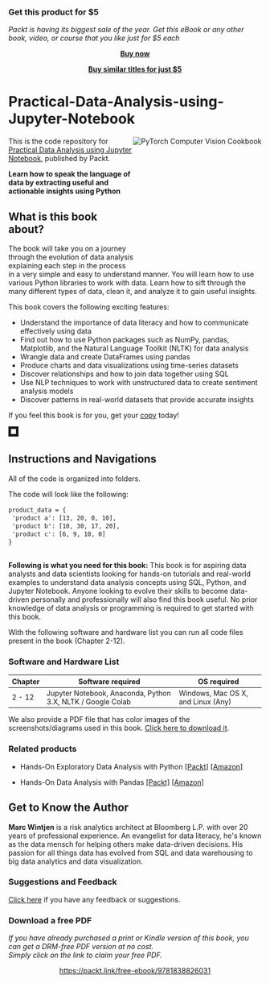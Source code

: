 
### Get this product for $5

<i>Packt is having its biggest sale of the year. Get this eBook or any other book, video, or course that you like just for $5 each</i>


<b><p align='center'>[Buy now](https://packt.link/9781838826031)</p></b>


<b><p align='center'>[Buy similar titles for just $5](https://subscription.packtpub.com/search)</p></b>


# Practical-Data-Analysis-using-Jupyter-Notebook

<a href="https://www.packtpub.com/data/modern-python-data-analysis?utm_source=github&utm_medium=repository&utm_campaign=9781838826031"><img src="https://www.packtpub.com/media/catalog/product/cache/bf3310292d6e1b4ca15aeea773aca35e/9/7/9781838826031-original_107.jpeg" alt="PyTorch Computer Vision Cookbook" height="256px" align="right"></a>

This is the code repository for [Practical Data Analysis using Jupyter Notebook](https://www.packtpub.com/data/modern-python-data-analysis?utm_source=github&utm_medium=repository&utm_campaign=9781838826031), published by Packt.

**Learn how to speak the language of data by extracting useful and actionable insights using Python**

## What is this book about?
The book will take you on a journey through the evolution of data analysis explaining each step in the process in a very simple and easy to understand manner. You will learn how to use various Python libraries to work with data. Learn how to sift through the many different types of data, clean it, and analyze it to gain useful insights.

This book covers the following exciting features: 
* Understand the importance of data literacy and how to communicate effectively using data
* Find out how to use Python packages such as NumPy, pandas, Matplotlib, and the Natural Language Toolkit (NLTK) for data analysis
* Wrangle data and create DataFrames using pandas
* Produce charts and data visualizations using time-series datasets
* Discover relationships and how to join data together using SQL
* Use NLP techniques to work with unstructured data to create sentiment analysis models
* Discover patterns in real-world datasets that provide accurate insights

If you feel this book is for you, get your [copy](https://www.amazon.com/dp/1838826033) today!

<a href="https://www.packtpub.com/?utm_source=github&utm_medium=banner&utm_campaign=GitHubBanner"><img src="https://raw.githubusercontent.com/PacktPublishing/GitHub/master/GitHub.png" alt="https://www.packtpub.com/" border="5" /></a>

## Instructions and Navigations
All of the code is organized into folders.

The code will look like the following:
```
product_data = {
 'product a': [13, 20, 0, 10],
 'product b': [10, 30, 17, 20],
 'product c': [6, 9, 10, 0]
}


```

**Following is what you need for this book:**
This book is for aspiring data analysts and data scientists looking for hands-on tutorials and real-world examples to understand data analysis concepts using SQL, Python, and Jupyter Notebook. Anyone looking to evolve their skills to become data-driven personally and professionally will also find this book useful. No prior knowledge of data analysis or programming is required to get started with this book.

With the following software and hardware list you can run all code files present in the book (Chapter 2-12).

### Software and Hardware List

| Chapter  | Software required                                                                    | OS required                        |
| -------- | -------------------------------------------------------------------------------------| -----------------------------------|
| 2 - 12   |    Jupyter Notebook, Anaconda, Python 3.X, NLTK / Google Colab                       | Windows, Mac OS X, and Linux (Any) |

We also provide a PDF file that has color images of the screenshots/diagrams used in this book. [Click here to download it](https://static.packt-cdn.com/downloads/9781838826031_ColorImages.pdf).


### Related products <Other books you may enjoy>
* Hands-On Exploratory Data Analysis with Python [[Packt]](https://www.packtpub.com/in/data/hands-on-exploratory-data-analysis-with-python?utm_source=github&utm_medium=repository&utm_campaign=9781789537253) [[Amazon]](https://www.amazon.com/Hands-Exploratory-Data-Analysis-Python/dp/1789537258)

* Hands-On Data Analysis with Pandas [[Packt]](https://www.packtpub.com/in/big-data-and-business-intelligence/hands-data-analysis-pandas?utm_source=github&utm_medium=repository&utm_campaign=9781789615326) [[Amazon]](https://www.amazon.com/Hands-Data-Analysis-Pandas-visualization/dp/1789615321)

## Get to Know the Author
**Marc Wintjen**
is a risk analytics architect at Bloomberg L.P. with over 20 years of professional experience. An evangelist for data literacy, he's known as the data mensch for helping others make data-driven decisions. His passion for all things data has evolved from SQL and data warehousing to big data analytics and data visualization.

### Suggestions and Feedback
[Click here](https://docs.google.com/forms/d/e/1FAIpQLSdy7dATC6QmEL81FIUuymZ0Wy9vH1jHkvpY57OiMeKGqib_Ow/viewform) if you have any feedback or suggestions.
### Download a free PDF

 <i>If you have already purchased a print or Kindle version of this book, you can get a DRM-free PDF version at no cost.<br>Simply click on the link to claim your free PDF.</i>
<p align="center"> <a href="https://packt.link/free-ebook/9781838826031">https://packt.link/free-ebook/9781838826031 </a> </p>